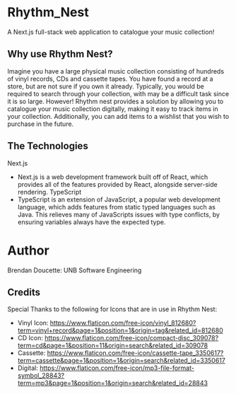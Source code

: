 # Rhythm_Nest
A Next.js full-stack web application to catalogue your music collection!

## Why use Rhythm Nest?
Imagine you have a large physical music collection consisting of hundreds of vinyl records, CDs and cassette tapes. You have found a record at a store, but are not sure if you own it already.
Typically, you would be required to search through your collection, with may be a difficult task since it is so large.
However! Rhythm nest provides a solution by allowing you to catalogue your music collection digitally, making it easy to track items in your collection.
Additionally, you can add items to a wishlist that you wish to purchase in the future.

## The Technologies
Next.js
- Next.js is a web development framework built off of React, which provides all of the features provided by React, alongside server-side rendering.
TypeScript
- TypeScript is an extension of JavaScript, a popular web development language, which adds features from static typed languages such as Java. This relieves many of JavaScripts issues with type conflicts, by ensuring variables always have the expected type.
# Author
Brendan Doucette: UNB Software Engineering

## Credits
Special Thanks to the following for Icons that are in use in Rhythm Nest:
- Vinyl Icon: https://www.flaticon.com/free-icon/vinyl_812680?term=vinyl+record&page=1&position=1&origin=tag&related_id=812680
- CD Icon: https://www.flaticon.com/free-icon/compact-disc_309078?term=cd&page=1&position=11&origin=search&related_id=309078
- Cassette: https://www.flaticon.com/free-icon/cassette-tape_3350617?term=cassette&page=1&position=1&origin=search&related_id=3350617
- Digital: https://www.flaticon.com/free-icon/mp3-file-format-symbol_28843?term=mp3&page=1&position=1&origin=search&related_id=28843
